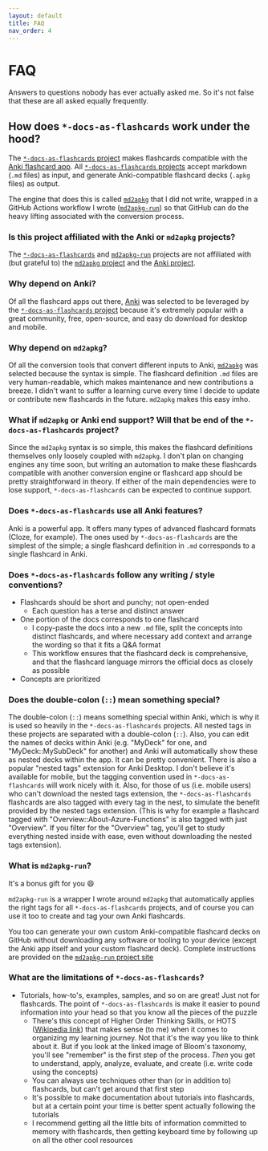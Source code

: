 ```yaml
---
layout: default
title: FAQ
nav_order: 4
---
```


# FAQ

Answers to questions nobody has ever actually asked me. So it's not false that these are all asked equally frequently.

## How does `*-docs-as-flashcards` work under the hood?

The [`*-docs-as-flashcards` project](https://asa55.github.io/docs-as-flashcards/) makes flashcards compatible with the [Anki flashcard app](https://github.com/ankitects/anki). All [`*-docs-as-flashcards` projects](https://asa55.github.io/docs-as-flashcards/) accept markdown (`.md` files) as input, and generate Anki-compatible flashcard decks (`.apkg` files) as output. 

The engine that does this is called [`md2apkg`](https://github.com/Steve2955/md2apkg) that I did not write, wrapped in a GitHub Actions workflow I wrote ([`md2apkg-run`](https://github.com/asa55/md2apkg-run)) so that GitHub can do the heavy lifting associated with the conversion process.

### Is this project affiliated with the Anki or `md2apkg` projects?

The [`*-docs-as-flashcards`](https://asa55.github.io/docs-as-flashcards/) and [`md2apkg-run`](https://github.com/asa55/md2apkg-run) projects are not affiliated with (but grateful to) the [`md2apkg` project](https://github.com/Steve2955/md2apkg) and the [Anki project](https://github.com/ankitects/anki).

### Why depend on Anki?

Of all the flashcard apps out there, [Anki](https://github.com/ankitects/anki) was selected to be leveraged by the [`*-docs-as-flashcards` project](https://asa55.github.io/docs-as-flashcards/) because it's extremely popular with a great community, free, open-source, and easy do download for desktop and mobile.

### Why depend on `md2apkg`?

Of all the conversion tools that convert different inputs to Anki, [`md2apkg`](https://github.com/Steve2955/md2apkg) was selected because the syntax is simple. The flashcard definition `.md` files are very human-readable, which makes maintenance and new contributions a breeze. I didn't want to suffer a learning curve every time I decide to update or contribute new flashcards in the future. `md2apkg` makes this easy imho.

### What if `md2apkg` or Anki end support? Will that be end of the `*-docs-as-flashcards` project?

Since the `md2apkg` syntax is so simple, this makes the flashcard definitions themselves only loosely coupled with `md2apkg`. I don't plan on changing engines any time soon, but writing an automation to make these flashcards compatible with another conversion engine or flashcard app should be pretty straightforward in theory. If either of the main dependencies were to lose support, `*-docs-as-flashcards` can be expected to continue support.

### Does `*-docs-as-flashcards` use all Anki features?

Anki is a powerful app. It offers many types of advanced flashcard formats (Cloze, for example). The ones used by `*-docs-as-flashcards` are the simplest of the simple; a single flashcard definition in `.md` corresponds to a single flashcard in Anki.

### Does `*-docs-as-flashcards` follow any writing / style conventions?

- Flashcards should be short and punchy; not open-ended
  - Each question has a terse and distinct answer
- One portion of the docs corresponds to one flashcard
  - I copy-paste the docs into a new `.md` file, split the concepts into distinct flashcards, and where necessary add context and arrange the wording so that it fits a Q&A format
  - This workflow ensures that the flashcard deck is comprehensive, and that the flashcard language mirrors the official docs as closely as possible
- Concepts are prioritized

### Does the double-colon (`::`) mean something special?

The double-colon (`::`) means something special within Anki, which is why it is used so heavily in the `*-docs-as-flashcards` projects. All nested tags in these projects are separated with a double-colon (`::`). Also, you can edit the names of decks within Anki (e.g. "MyDeck" for one, and "MyDeck::MySubDeck" for another) and Anki will automatically show these as nested decks within the app. It can be pretty convenient. There is also a popular "nested tags" extension for Anki Desktop. I don't believe it's available for mobile, but the tagging convention used in `*-docs-as-flashcards` will work nicely with it. Also, for those of us (i.e. mobile users) who can't download the nested tags extension, the `*-docs-as-flashcards` flashcards are also tagged with every tag in the nest, to simulate the benefit provided by the nested tags extension. (This is why for example a flashcard tagged with "Overview::About-Azure-Functions" is also tagged with just "Overview". If you filter for the "Overview" tag, you'll get to study everything nested inside with ease, even without downloading the nested tags extension).

### What is `md2apkg-run`?

It's a bonus gift for you 😄

`md2apkg-run` is a wrapper I wrote around `md2apkg` that automatically applies the right tags for all `*-docs-as-flashcards` projects, and of course you can use it too to create and tag your own Anki flashcards.

You too can generate your own custom Anki-compatible flashcard decks on GitHub without downloading any software or tooling to your device (except the Anki app itself and your custom flashcard deck). Complete instructions are provided on the [`md2apkg-run` project site](https://github.com/asa55/md2apkg-run)

### What are the limitations of `*-docs-as-flashcards`?

- Tutorials, how-to's, examples, samples, and so on are great! Just not for flashcards. The point of `*-docs-as-flashcards` is make it easier to pound information into your head so that you know all the pieces of the puzzle
  - There's this concept of Higher Order Thinking Skills, or HOTS ([Wikipedia link](https://en.wikipedia.org/wiki/Higher-order_thinking)) that makes sense (to me) when it comes to organizing my learning journey. Not that it's the way you like to think about it. But if you look at the linked image of Bloom's taxonomy, you'll see "remember" is the first step of the process. *Then* you get to understand, apply, analyze, evaluate, and create (i.e. write code using the concepts)
  - You can always use techniques other than (or in addition to) flashcards, but can't get around that first step
  - It's possible to make documentation about tutorials into flashcards, but at a certain point your time is better spent actually following the tutorials
  - I recommend getting all the little bits of information committed to memory with flashcards, then getting keyboard time by following up on all the other cool resources
  
